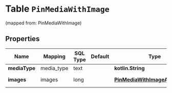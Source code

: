 
# Table `PinMediaWithImage`
(mapped from: PinMediaWithImage)

## Properties
Name | Mapping | SQL Type | Default | Type | Description | Notes
---- | ------- | -------- | ------- | ---- | ----------- | -----
**mediaType** | media_type | text |  | **kotlin.String** |  |  [optional]
**images** | images | long |  | [**PinMediaWithImageAllOfImages**](PinMediaWithImageAllOfImages.md) |  |  [optional] [foreignkey]




